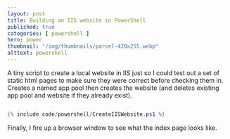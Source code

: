 ```yaml
---
layout: post
title: Building an IIS website in PowerShell
published: true
categories: [ powershell ]
hero: power
thumbnail: "/img/thumbnails/parcel-420x255.webp"
alttext: powershell
---
```


A tiny script to create a local website in IIS just so I could test out a set of static 
html pages to make sure they were correct before checking them in. Creates a named app pool
then creates the website (and deletes existing app pool and website if they already exist).

```powershell

{% include code/powershell/CreateIISWebsite.ps1 %}

```

Finally, I fire up a browser window to see what the index page looks like.
